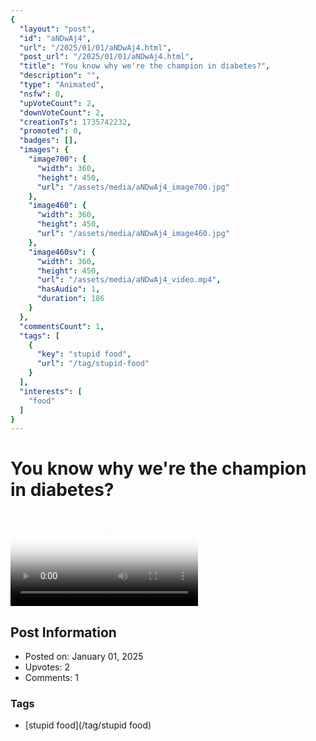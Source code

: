 ```yaml
---
{
  "layout": "post",
  "id": "aNDwAj4",
  "url": "/2025/01/01/aNDwAj4.html",
  "post_url": "/2025/01/01/aNDwAj4.html",
  "title": "You know why we're the champion in diabetes?",
  "description": "",
  "type": "Animated",
  "nsfw": 0,
  "upVoteCount": 2,
  "downVoteCount": 2,
  "creationTs": 1735742232,
  "promoted": 0,
  "badges": [],
  "images": {
    "image700": {
      "width": 360,
      "height": 450,
      "url": "/assets/media/aNDwAj4_image700.jpg"
    },
    "image460": {
      "width": 360,
      "height": 450,
      "url": "/assets/media/aNDwAj4_image460.jpg"
    },
    "image460sv": {
      "width": 360,
      "height": 450,
      "url": "/assets/media/aNDwAj4_video.mp4",
      "hasAudio": 1,
      "duration": 186
    }
  },
  "commentsCount": 1,
  "tags": [
    {
      "key": "stupid food",
      "url": "/tag/stupid-food"
    }
  ],
  "interests": [
    "food"
  ]
}
---
```


# You know why we're the champion in diabetes?

<video controls playsinline loop poster="/assets/media/aNDwAj4_image460.jpg">
  <source src="/assets/media/aNDwAj4_video.mp4" type="video/mp4">
  Your browser does not support the video tag.
</video>

## Post Information

- Posted on: January 01, 2025
- Upvotes: 2
- Comments: 1

### Tags

- [stupid food](/tag/stupid food)
